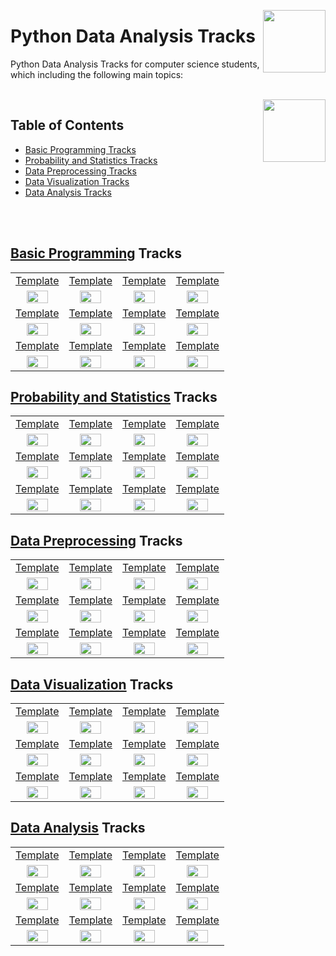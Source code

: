 <img align="right" width="100" src="https://github.com/cs-MohamedAyman/eLearning-Platforms/blob/master/logos/datacamp.jpg"></img>

# Python Data Analysis Tracks
Python Data Analysis Tracks for computer science students, which including the following main topics:

<br>
<img align="right" width="100" src="https://github.com/cs-MohamedAyman/cs-MohamedAyman/blob/main/repos-icons/agenda.jpg">

## Table of Contents
  * [Basic Programming Tracks](#Basic-Programming-Tracks)
  * [Probability and Statistics Tracks](#Probability-and-Statistics-Tracks)
  * [Data Preprocessing Tracks](#Data-Preprocessing-Tracks)
  * [Data Visualization Tracks](#Data-Visualization-Tracks)
  * [Data Analysis Tracks](#Data-Analysis-Tracks)

<br><br>

## [Basic Programming](https://github.com/cs-MohamedAyman/eLearning-Platforms/tree/master/DataCamp-Tracks/Python-Data-Analysis/Basic-Programming/README.md) Tracks

<table>
    <tbody>
        <tr>
<td align="center" width="25%"><a href="https://github.com/cs-MohamedAyman/eLearning-Platforms/tree/master/DataCamp-Tracks/Python-Data-Analysis/Basic-Programming/README.md">Template</a></td>
<td align="center" width="25%"><a href="https://github.com/cs-MohamedAyman/eLearning-Platforms/tree/master/DataCamp-Tracks/Python-Data-Analysis/Basic-Programming/README.md">Template</a></td>
<td align="center" width="25%"><a href="https://github.com/cs-MohamedAyman/eLearning-Platforms/tree/master/DataCamp-Tracks/Python-Data-Analysis/Basic-Programming/README.md">Template</a></td>
<td align="center" width="25%"><a href="https://github.com/cs-MohamedAyman/eLearning-Platforms/tree/master/DataCamp-Tracks/Python-Data-Analysis/Basic-Programming/README.md">Template</a></td>
        </tr>
        <tr>
<td align="center" width="25%"><img src="https://github.com/cs-MohamedAyman/eLearning-Platforms/blob/master/DataCamp-Tracks/org-logos/python.jpg" width="70%"></img></td>
<td align="center" width="25%"><img src="https://github.com/cs-MohamedAyman/eLearning-Platforms/blob/master/DataCamp-Tracks/org-logos/python.jpg" width="70%"></img></td>
<td align="center" width="25%"><img src="https://github.com/cs-MohamedAyman/eLearning-Platforms/blob/master/DataCamp-Tracks/org-logos/python.jpg" width="70%"></img></td>
<td align="center" width="25%"><img src="https://github.com/cs-MohamedAyman/eLearning-Platforms/blob/master/DataCamp-Tracks/org-logos/python.jpg" width="70%"></img></td>
        </tr>
        <tr>
<td align="center" width="25%"><a href="https://github.com/cs-MohamedAyman/eLearning-Platforms/tree/master/DataCamp-Tracks/Python-Data-Analysis/Basic-Programming/README.md">Template</a></td>
<td align="center" width="25%"><a href="https://github.com/cs-MohamedAyman/eLearning-Platforms/tree/master/DataCamp-Tracks/Python-Data-Analysis/Basic-Programming/README.md">Template</a></td>
<td align="center" width="25%"><a href="https://github.com/cs-MohamedAyman/eLearning-Platforms/tree/master/DataCamp-Tracks/Python-Data-Analysis/Basic-Programming/README.md">Template</a></td>
<td align="center" width="25%"><a href="https://github.com/cs-MohamedAyman/eLearning-Platforms/tree/master/DataCamp-Tracks/Python-Data-Analysis/Basic-Programming/README.md">Template</a></td>
        </tr>
        <tr>
<td align="center" width="25%"><img src="https://github.com/cs-MohamedAyman/eLearning-Platforms/blob/master/DataCamp-Tracks/org-logos/python.jpg" width="70%"></img></td>
<td align="center" width="25%"><img src="https://github.com/cs-MohamedAyman/eLearning-Platforms/blob/master/DataCamp-Tracks/org-logos/python.jpg" width="70%"></img></td>
<td align="center" width="25%"><img src="https://github.com/cs-MohamedAyman/eLearning-Platforms/blob/master/DataCamp-Tracks/org-logos/python.jpg" width="70%"></img></td>
<td align="center" width="25%"><img src="https://github.com/cs-MohamedAyman/eLearning-Platforms/blob/master/DataCamp-Tracks/org-logos/python.jpg" width="70%"></img></td>
        </tr>
        <tr>
<td align="center" width="25%"><a href="https://github.com/cs-MohamedAyman/eLearning-Platforms/tree/master/DataCamp-Tracks/Python-Data-Analysis/Basic-Programming/README.md">Template</a></td>
<td align="center" width="25%"><a href="https://github.com/cs-MohamedAyman/eLearning-Platforms/tree/master/DataCamp-Tracks/Python-Data-Analysis/Basic-Programming/README.md">Template</a></td>
<td align="center" width="25%"><a href="https://github.com/cs-MohamedAyman/eLearning-Platforms/tree/master/DataCamp-Tracks/Python-Data-Analysis/Basic-Programming/README.md">Template</a></td>
<td align="center" width="25%"><a href="https://github.com/cs-MohamedAyman/eLearning-Platforms/tree/master/DataCamp-Tracks/Python-Data-Analysis/Basic-Programming/README.md">Template</a></td>
        </tr>
        <tr>
<td align="center" width="25%"><img src="https://github.com/cs-MohamedAyman/eLearning-Platforms/blob/master/DataCamp-Tracks/org-logos/python.jpg" width="70%"></img></td>
<td align="center" width="25%"><img src="https://github.com/cs-MohamedAyman/eLearning-Platforms/blob/master/DataCamp-Tracks/org-logos/python.jpg" width="70%"></img></td>
<td align="center" width="25%"><img src="https://github.com/cs-MohamedAyman/eLearning-Platforms/blob/master/DataCamp-Tracks/org-logos/python.jpg" width="70%"></img></td>
<td align="center" width="25%"><img src="https://github.com/cs-MohamedAyman/eLearning-Platforms/blob/master/DataCamp-Tracks/org-logos/python.jpg" width="70%"></img></td>
        </tr>
    </tbody>
</table>

## [Probability and Statistics](https://github.com/cs-MohamedAyman/eLearning-Platforms/tree/master/DataCamp-Tracks/Python-Data-Analysis/Probability-and-Statistics/README.md) Tracks

<table>
    <tbody>
        <tr>
<td align="center" width="25%"><a href="https://github.com/cs-MohamedAyman/eLearning-Platforms/tree/master/DataCamp-Tracks/Python-Data-Analysis/Probability-and-Statistics/README.md">Template</a></td>
<td align="center" width="25%"><a href="https://github.com/cs-MohamedAyman/eLearning-Platforms/tree/master/DataCamp-Tracks/Python-Data-Analysis/Probability-and-Statistics/README.md">Template</a></td>
<td align="center" width="25%"><a href="https://github.com/cs-MohamedAyman/eLearning-Platforms/tree/master/DataCamp-Tracks/Python-Data-Analysis/Probability-and-Statistics/README.md">Template</a></td>
<td align="center" width="25%"><a href="https://github.com/cs-MohamedAyman/eLearning-Platforms/tree/master/DataCamp-Tracks/Python-Data-Analysis/Probability-and-Statistics/README.md">Template</a></td>
        </tr>
        <tr>
<td align="center" width="25%"><img src="https://github.com/cs-MohamedAyman/eLearning-Platforms/blob/master/DataCamp-Tracks/org-logos/python.jpg" width="70%"></img></td>
<td align="center" width="25%"><img src="https://github.com/cs-MohamedAyman/eLearning-Platforms/blob/master/DataCamp-Tracks/org-logos/python.jpg" width="70%"></img></td>
<td align="center" width="25%"><img src="https://github.com/cs-MohamedAyman/eLearning-Platforms/blob/master/DataCamp-Tracks/org-logos/python.jpg" width="70%"></img></td>
<td align="center" width="25%"><img src="https://github.com/cs-MohamedAyman/eLearning-Platforms/blob/master/DataCamp-Tracks/org-logos/python.jpg" width="70%"></img></td>
        </tr>
        <tr>
<td align="center" width="25%"><a href="https://github.com/cs-MohamedAyman/eLearning-Platforms/tree/master/DataCamp-Tracks/Python-Data-Analysis/Probability-and-Statistics/README.md">Template</a></td>
<td align="center" width="25%"><a href="https://github.com/cs-MohamedAyman/eLearning-Platforms/tree/master/DataCamp-Tracks/Python-Data-Analysis/Probability-and-Statistics/README.md">Template</a></td>
<td align="center" width="25%"><a href="https://github.com/cs-MohamedAyman/eLearning-Platforms/tree/master/DataCamp-Tracks/Python-Data-Analysis/Probability-and-Statistics/README.md">Template</a></td>
<td align="center" width="25%"><a href="https://github.com/cs-MohamedAyman/eLearning-Platforms/tree/master/DataCamp-Tracks/Python-Data-Analysis/Probability-and-Statistics/README.md">Template</a></td>
        </tr>
        <tr>
<td align="center" width="25%"><img src="https://github.com/cs-MohamedAyman/eLearning-Platforms/blob/master/DataCamp-Tracks/org-logos/python.jpg" width="70%"></img></td>
<td align="center" width="25%"><img src="https://github.com/cs-MohamedAyman/eLearning-Platforms/blob/master/DataCamp-Tracks/org-logos/python.jpg" width="70%"></img></td>
<td align="center" width="25%"><img src="https://github.com/cs-MohamedAyman/eLearning-Platforms/blob/master/DataCamp-Tracks/org-logos/python.jpg" width="70%"></img></td>
<td align="center" width="25%"><img src="https://github.com/cs-MohamedAyman/eLearning-Platforms/blob/master/DataCamp-Tracks/org-logos/python.jpg" width="70%"></img></td>
        </tr>
        <tr>
<td align="center" width="25%"><a href="https://github.com/cs-MohamedAyman/eLearning-Platforms/tree/master/DataCamp-Tracks/Python-Data-Analysis/Probability-and-Statistics/README.md">Template</a></td>
<td align="center" width="25%"><a href="https://github.com/cs-MohamedAyman/eLearning-Platforms/tree/master/DataCamp-Tracks/Python-Data-Analysis/Probability-and-Statistics/README.md">Template</a></td>
<td align="center" width="25%"><a href="https://github.com/cs-MohamedAyman/eLearning-Platforms/tree/master/DataCamp-Tracks/Python-Data-Analysis/Probability-and-Statistics/README.md">Template</a></td>
<td align="center" width="25%"><a href="https://github.com/cs-MohamedAyman/eLearning-Platforms/tree/master/DataCamp-Tracks/Python-Data-Analysis/Probability-and-Statistics/README.md">Template</a></td>
        </tr>
        <tr>
<td align="center" width="25%"><img src="https://github.com/cs-MohamedAyman/eLearning-Platforms/blob/master/DataCamp-Tracks/org-logos/python.jpg" width="70%"></img></td>
<td align="center" width="25%"><img src="https://github.com/cs-MohamedAyman/eLearning-Platforms/blob/master/DataCamp-Tracks/org-logos/python.jpg" width="70%"></img></td>
<td align="center" width="25%"><img src="https://github.com/cs-MohamedAyman/eLearning-Platforms/blob/master/DataCamp-Tracks/org-logos/python.jpg" width="70%"></img></td>
<td align="center" width="25%"><img src="https://github.com/cs-MohamedAyman/eLearning-Platforms/blob/master/DataCamp-Tracks/org-logos/python.jpg" width="70%"></img></td>
        </tr>
    </tbody>
</table>

## [Data Preprocessing](https://github.com/cs-MohamedAyman/eLearning-Platforms/tree/master/DataCamp-Tracks/Python-Data-Analysis/Data-Preprocessing/README.md) Tracks

<table>
    <tbody>
        <tr>
<td align="center" width="25%"><a href="https://github.com/cs-MohamedAyman/eLearning-Platforms/tree/master/DataCamp-Tracks/Python-Data-Analysis/Data-Preprocessing/README.md">Template</a></td>
<td align="center" width="25%"><a href="https://github.com/cs-MohamedAyman/eLearning-Platforms/tree/master/DataCamp-Tracks/Python-Data-Analysis/Data-Preprocessing/README.md">Template</a></td>
<td align="center" width="25%"><a href="https://github.com/cs-MohamedAyman/eLearning-Platforms/tree/master/DataCamp-Tracks/Python-Data-Analysis/Data-Preprocessing/README.md">Template</a></td>
<td align="center" width="25%"><a href="https://github.com/cs-MohamedAyman/eLearning-Platforms/tree/master/DataCamp-Tracks/Python-Data-Analysis/Data-Preprocessing/README.md">Template</a></td>
        </tr>
        <tr>
<td align="center" width="25%"><img src="https://github.com/cs-MohamedAyman/eLearning-Platforms/blob/master/DataCamp-Tracks/org-logos/python.jpg" width="70%"></img></td>
<td align="center" width="25%"><img src="https://github.com/cs-MohamedAyman/eLearning-Platforms/blob/master/DataCamp-Tracks/org-logos/python.jpg" width="70%"></img></td>
<td align="center" width="25%"><img src="https://github.com/cs-MohamedAyman/eLearning-Platforms/blob/master/DataCamp-Tracks/org-logos/python.jpg" width="70%"></img></td>
<td align="center" width="25%"><img src="https://github.com/cs-MohamedAyman/eLearning-Platforms/blob/master/DataCamp-Tracks/org-logos/python.jpg" width="70%"></img></td>
        </tr>
        <tr>
<td align="center" width="25%"><a href="https://github.com/cs-MohamedAyman/eLearning-Platforms/tree/master/DataCamp-Tracks/Python-Data-Analysis/Data-Preprocessing/README.md">Template</a></td>
<td align="center" width="25%"><a href="https://github.com/cs-MohamedAyman/eLearning-Platforms/tree/master/DataCamp-Tracks/Python-Data-Analysis/Data-Preprocessing/README.md">Template</a></td>
<td align="center" width="25%"><a href="https://github.com/cs-MohamedAyman/eLearning-Platforms/tree/master/DataCamp-Tracks/Python-Data-Analysis/Data-Preprocessing/README.md">Template</a></td>
<td align="center" width="25%"><a href="https://github.com/cs-MohamedAyman/eLearning-Platforms/tree/master/DataCamp-Tracks/Python-Data-Analysis/Data-Preprocessing/README.md">Template</a></td>
        </tr>
        <tr>
<td align="center" width="25%"><img src="https://github.com/cs-MohamedAyman/eLearning-Platforms/blob/master/DataCamp-Tracks/org-logos/python.jpg" width="70%"></img></td>
<td align="center" width="25%"><img src="https://github.com/cs-MohamedAyman/eLearning-Platforms/blob/master/DataCamp-Tracks/org-logos/python.jpg" width="70%"></img></td>
<td align="center" width="25%"><img src="https://github.com/cs-MohamedAyman/eLearning-Platforms/blob/master/DataCamp-Tracks/org-logos/python.jpg" width="70%"></img></td>
<td align="center" width="25%"><img src="https://github.com/cs-MohamedAyman/eLearning-Platforms/blob/master/DataCamp-Tracks/org-logos/python.jpg" width="70%"></img></td>
        </tr>
        <tr>
<td align="center" width="25%"><a href="https://github.com/cs-MohamedAyman/eLearning-Platforms/tree/master/DataCamp-Tracks/Python-Data-Analysis/Data-Preprocessing/README.md">Template</a></td>
<td align="center" width="25%"><a href="https://github.com/cs-MohamedAyman/eLearning-Platforms/tree/master/DataCamp-Tracks/Python-Data-Analysis/Data-Preprocessing/README.md">Template</a></td>
<td align="center" width="25%"><a href="https://github.com/cs-MohamedAyman/eLearning-Platforms/tree/master/DataCamp-Tracks/Python-Data-Analysis/Data-Preprocessing/README.md">Template</a></td>
<td align="center" width="25%"><a href="https://github.com/cs-MohamedAyman/eLearning-Platforms/tree/master/DataCamp-Tracks/Python-Data-Analysis/Data-Preprocessing/README.md">Template</a></td>
        </tr>
        <tr>
<td align="center" width="25%"><img src="https://github.com/cs-MohamedAyman/eLearning-Platforms/blob/master/DataCamp-Tracks/org-logos/python.jpg" width="70%"></img></td>
<td align="center" width="25%"><img src="https://github.com/cs-MohamedAyman/eLearning-Platforms/blob/master/DataCamp-Tracks/org-logos/python.jpg" width="70%"></img></td>
<td align="center" width="25%"><img src="https://github.com/cs-MohamedAyman/eLearning-Platforms/blob/master/DataCamp-Tracks/org-logos/python.jpg" width="70%"></img></td>
<td align="center" width="25%"><img src="https://github.com/cs-MohamedAyman/eLearning-Platforms/blob/master/DataCamp-Tracks/org-logos/python.jpg" width="70%"></img></td>
        </tr>
    </tbody>
</table>

## [Data Visualization](https://github.com/cs-MohamedAyman/eLearning-Platforms/tree/master/DataCamp-Tracks/Python-Data-Analysis/Data-Visualization/README.md) Tracks

<table>
    <tbody>
        <tr>
<td align="center" width="25%"><a href="https://github.com/cs-MohamedAyman/eLearning-Platforms/tree/master/DataCamp-Tracks/Python-Data-Analysis/Data-Visualization/README.md">Template</a></td>
<td align="center" width="25%"><a href="https://github.com/cs-MohamedAyman/eLearning-Platforms/tree/master/DataCamp-Tracks/Python-Data-Analysis/Data-Visualization/README.md">Template</a></td>
<td align="center" width="25%"><a href="https://github.com/cs-MohamedAyman/eLearning-Platforms/tree/master/DataCamp-Tracks/Python-Data-Analysis/Data-Visualization/README.md">Template</a></td>
<td align="center" width="25%"><a href="https://github.com/cs-MohamedAyman/eLearning-Platforms/tree/master/DataCamp-Tracks/Python-Data-Analysis/Data-Visualization/README.md">Template</a></td>
        </tr>
        <tr>
<td align="center" width="25%"><img src="https://github.com/cs-MohamedAyman/eLearning-Platforms/blob/master/DataCamp-Tracks/org-logos/python.jpg" width="70%"></img></td>
<td align="center" width="25%"><img src="https://github.com/cs-MohamedAyman/eLearning-Platforms/blob/master/DataCamp-Tracks/org-logos/python.jpg" width="70%"></img></td>
<td align="center" width="25%"><img src="https://github.com/cs-MohamedAyman/eLearning-Platforms/blob/master/DataCamp-Tracks/org-logos/python.jpg" width="70%"></img></td>
<td align="center" width="25%"><img src="https://github.com/cs-MohamedAyman/eLearning-Platforms/blob/master/DataCamp-Tracks/org-logos/python.jpg" width="70%"></img></td>
        </tr>
        <tr>
<td align="center" width="25%"><a href="https://github.com/cs-MohamedAyman/eLearning-Platforms/tree/master/DataCamp-Tracks/Python-Data-Analysis/Data-Visualization/README.md">Template</a></td>
<td align="center" width="25%"><a href="https://github.com/cs-MohamedAyman/eLearning-Platforms/tree/master/DataCamp-Tracks/Python-Data-Analysis/Data-Visualization/README.md">Template</a></td>
<td align="center" width="25%"><a href="https://github.com/cs-MohamedAyman/eLearning-Platforms/tree/master/DataCamp-Tracks/Python-Data-Analysis/Data-Visualization/README.md">Template</a></td>
<td align="center" width="25%"><a href="https://github.com/cs-MohamedAyman/eLearning-Platforms/tree/master/DataCamp-Tracks/Python-Data-Analysis/Data-Visualization/README.md">Template</a></td>
        </tr>
        <tr>
<td align="center" width="25%"><img src="https://github.com/cs-MohamedAyman/eLearning-Platforms/blob/master/DataCamp-Tracks/org-logos/python.jpg" width="70%"></img></td>
<td align="center" width="25%"><img src="https://github.com/cs-MohamedAyman/eLearning-Platforms/blob/master/DataCamp-Tracks/org-logos/python.jpg" width="70%"></img></td>
<td align="center" width="25%"><img src="https://github.com/cs-MohamedAyman/eLearning-Platforms/blob/master/DataCamp-Tracks/org-logos/python.jpg" width="70%"></img></td>
<td align="center" width="25%"><img src="https://github.com/cs-MohamedAyman/eLearning-Platforms/blob/master/DataCamp-Tracks/org-logos/python.jpg" width="70%"></img></td>
        </tr>
        <tr>
<td align="center" width="25%"><a href="https://github.com/cs-MohamedAyman/eLearning-Platforms/tree/master/DataCamp-Tracks/Python-Data-Analysis/Data-Visualization/README.md">Template</a></td>
<td align="center" width="25%"><a href="https://github.com/cs-MohamedAyman/eLearning-Platforms/tree/master/DataCamp-Tracks/Python-Data-Analysis/Data-Visualization/README.md">Template</a></td>
<td align="center" width="25%"><a href="https://github.com/cs-MohamedAyman/eLearning-Platforms/tree/master/DataCamp-Tracks/Python-Data-Analysis/Data-Visualization/README.md">Template</a></td>
<td align="center" width="25%"><a href="https://github.com/cs-MohamedAyman/eLearning-Platforms/tree/master/DataCamp-Tracks/Python-Data-Analysis/Data-Visualization/README.md">Template</a></td>
        </tr>
        <tr>
<td align="center" width="25%"><img src="https://github.com/cs-MohamedAyman/eLearning-Platforms/blob/master/DataCamp-Tracks/org-logos/python.jpg" width="70%"></img></td>
<td align="center" width="25%"><img src="https://github.com/cs-MohamedAyman/eLearning-Platforms/blob/master/DataCamp-Tracks/org-logos/python.jpg" width="70%"></img></td>
<td align="center" width="25%"><img src="https://github.com/cs-MohamedAyman/eLearning-Platforms/blob/master/DataCamp-Tracks/org-logos/python.jpg" width="70%"></img></td>
<td align="center" width="25%"><img src="https://github.com/cs-MohamedAyman/eLearning-Platforms/blob/master/DataCamp-Tracks/org-logos/python.jpg" width="70%"></img></td>
        </tr>
    </tbody>
</table>

## [Data Analysis](https://github.com/cs-MohamedAyman/eLearning-Platforms/tree/master/DataCamp-Tracks/Python-Data-Analysis/Data-Analysis/README.md) Tracks

<table>
    <tbody>
        <tr>
<td align="center" width="25%"><a href="https://github.com/cs-MohamedAyman/eLearning-Platforms/tree/master/DataCamp-Tracks/Python-Data-Analysis/Data-Analysis/README.md">Template</a></td>
<td align="center" width="25%"><a href="https://github.com/cs-MohamedAyman/eLearning-Platforms/tree/master/DataCamp-Tracks/Python-Data-Analysis/Data-Analysis/README.md">Template</a></td>
<td align="center" width="25%"><a href="https://github.com/cs-MohamedAyman/eLearning-Platforms/tree/master/DataCamp-Tracks/Python-Data-Analysis/Data-Analysis/README.md">Template</a></td>
<td align="center" width="25%"><a href="https://github.com/cs-MohamedAyman/eLearning-Platforms/tree/master/DataCamp-Tracks/Python-Data-Analysis/Data-Analysis/README.md">Template</a></td>
        </tr>
        <tr>
<td align="center" width="25%"><img src="https://github.com/cs-MohamedAyman/eLearning-Platforms/blob/master/DataCamp-Tracks/org-logos/python.jpg" width="70%"></img></td>
<td align="center" width="25%"><img src="https://github.com/cs-MohamedAyman/eLearning-Platforms/blob/master/DataCamp-Tracks/org-logos/python.jpg" width="70%"></img></td>
<td align="center" width="25%"><img src="https://github.com/cs-MohamedAyman/eLearning-Platforms/blob/master/DataCamp-Tracks/org-logos/python.jpg" width="70%"></img></td>
<td align="center" width="25%"><img src="https://github.com/cs-MohamedAyman/eLearning-Platforms/blob/master/DataCamp-Tracks/org-logos/python.jpg" width="70%"></img></td>
        </tr>
        <tr>
<td align="center" width="25%"><a href="https://github.com/cs-MohamedAyman/eLearning-Platforms/tree/master/DataCamp-Tracks/Python-Data-Analysis/Data-Analysis/README.md">Template</a></td>
<td align="center" width="25%"><a href="https://github.com/cs-MohamedAyman/eLearning-Platforms/tree/master/DataCamp-Tracks/Python-Data-Analysis/Data-Analysis/README.md">Template</a></td>
<td align="center" width="25%"><a href="https://github.com/cs-MohamedAyman/eLearning-Platforms/tree/master/DataCamp-Tracks/Python-Data-Analysis/Data-Analysis/README.md">Template</a></td>
<td align="center" width="25%"><a href="https://github.com/cs-MohamedAyman/eLearning-Platforms/tree/master/DataCamp-Tracks/Python-Data-Analysis/Data-Analysis/README.md">Template</a></td>
        </tr>
        <tr>
<td align="center" width="25%"><img src="https://github.com/cs-MohamedAyman/eLearning-Platforms/blob/master/DataCamp-Tracks/org-logos/python.jpg" width="70%"></img></td>
<td align="center" width="25%"><img src="https://github.com/cs-MohamedAyman/eLearning-Platforms/blob/master/DataCamp-Tracks/org-logos/python.jpg" width="70%"></img></td>
<td align="center" width="25%"><img src="https://github.com/cs-MohamedAyman/eLearning-Platforms/blob/master/DataCamp-Tracks/org-logos/python.jpg" width="70%"></img></td>
<td align="center" width="25%"><img src="https://github.com/cs-MohamedAyman/eLearning-Platforms/blob/master/DataCamp-Tracks/org-logos/python.jpg" width="70%"></img></td>
        </tr>
        <tr>
<td align="center" width="25%"><a href="https://github.com/cs-MohamedAyman/eLearning-Platforms/tree/master/DataCamp-Tracks/Python-Data-Analysis/Data-Analysis/README.md">Template</a></td>
<td align="center" width="25%"><a href="https://github.com/cs-MohamedAyman/eLearning-Platforms/tree/master/DataCamp-Tracks/Python-Data-Analysis/Data-Analysis/README.md">Template</a></td>
<td align="center" width="25%"><a href="https://github.com/cs-MohamedAyman/eLearning-Platforms/tree/master/DataCamp-Tracks/Python-Data-Analysis/Data-Analysis/README.md">Template</a></td>
<td align="center" width="25%"><a href="https://github.com/cs-MohamedAyman/eLearning-Platforms/tree/master/DataCamp-Tracks/Python-Data-Analysis/Data-Analysis/README.md">Template</a></td>
        </tr>
        <tr>
<td align="center" width="25%"><img src="https://github.com/cs-MohamedAyman/eLearning-Platforms/blob/master/DataCamp-Tracks/org-logos/python.jpg" width="70%"></img></td>
<td align="center" width="25%"><img src="https://github.com/cs-MohamedAyman/eLearning-Platforms/blob/master/DataCamp-Tracks/org-logos/python.jpg" width="70%"></img></td>
<td align="center" width="25%"><img src="https://github.com/cs-MohamedAyman/eLearning-Platforms/blob/master/DataCamp-Tracks/org-logos/python.jpg" width="70%"></img></td>
<td align="center" width="25%"><img src="https://github.com/cs-MohamedAyman/eLearning-Platforms/blob/master/DataCamp-Tracks/org-logos/python.jpg" width="70%"></img></td>
        </tr>
    </tbody>
</table>
